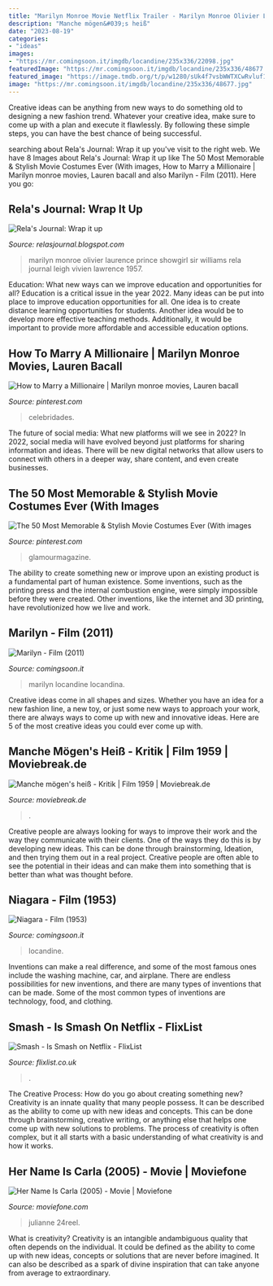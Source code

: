 ```yaml
---
title: "Marilyn Monroe Movie Netflix Trailer - Marilyn Monroe Olivier Laurence Prince Showgirl Sir Williams Rela Journal Leigh Vivien Lawrence 1957"
description: "Manche mögen&#039;s heiß"
date: "2023-08-19"
categories:
- "ideas"
images:
- "https://mr.comingsoon.it/imgdb/locandine/235x336/22098.jpg"
featuredImage: "https://mr.comingsoon.it/imgdb/locandine/235x336/48677.jpg"
featured_image: "https://image.tmdb.org/t/p/w1280/sUk4f7vsbWWTXCwRvluf1Km7ooe.jpg"
image: "https://mr.comingsoon.it/imgdb/locandine/235x336/48677.jpg"
---
```



Creative ideas can be anything from new ways to do something old to designing a new fashion trend. Whatever your creative idea, make sure to come up with a plan and execute it flawlessly. By following these simple steps, you can have the best chance of being successful.

	

		
searching about Rela&#039;s Journal: Wrap it up you've visit to the right web. We have 8 Images about Rela&#039;s Journal: Wrap it up like The 50 Most Memorable &amp; Stylish Movie Costumes Ever (With images, How to Marry a Millionaire | Marilyn monroe movies, Lauren bacall and also Marilyn - Film (2011). Here you go:
		
    
## Rela&#039;s Journal: Wrap It Up

<img loading=lazy src="http://4.bp.blogspot.com/-BxWfbgMVGfw/TtcZ0GZzq8I/AAAAAAAAB6k/YBS2KIFaQco/s1600/Laurence_Olivier_and_Marilyn_Monroe_in_The_Prince_and_the_Showgirl_trailer_2.jpg" onerror="this.onerror=null;this.src='https://tse1.mm.bing.net/th?id=OIP.G2yJ_ztj8L9gchVrW4QpzgHaFl&amp;pid=15.1';" alt="Rela&#039;s Journal: Wrap it up">

_Source: relasjournal.blogspot.com_

>marilyn monroe olivier laurence prince showgirl sir williams rela journal leigh vivien lawrence 1957. 

	

Education: What new ways can we improve education and opportunities for all?
Education is a critical issue in the year 2022. Many ideas can be put into place to improve education opportunities for all. One idea is to create distance learning opportunities for students. Another idea would be to develop more effective teaching methods. Additionally, it would be important to provide more affordable and accessible education options.

    
## How To Marry A Millionaire | Marilyn Monroe Movies, Lauren Bacall

<img loading=lazy src="https://i.pinimg.com/originals/4a/13/47/4a13472c181ebe0320166d0d45209c47.jpg" onerror="this.onerror=null;this.src='https://tse2.mm.bing.net/th?id=OIP.K2B33jzY3mtZ-paqG1VzEwHaEK&amp;pid=15.1';" alt="How to Marry a Millionaire | Marilyn monroe movies, Lauren bacall">

_Source: pinterest.com_

>celebridades. 

	

The future of social media: What new platforms will we see in 2022?
In 2022, social media will have evolved beyond just platforms for sharing information and ideas. There will be new digital networks that allow users to connect with others in a deeper way, share content, and even create businesses.

    
## The 50 Most Memorable &amp; Stylish Movie Costumes Ever (With Images

<img loading=lazy src="https://i.pinimg.com/originals/6b/f9/eb/6bf9ebf82f676770a96292de790191e8.jpg" onerror="this.onerror=null;this.src='https://tse3.mm.bing.net/th?id=OIP.GDnNR-UcpZglDO9RHhzpNgHaLH&amp;pid=15.1';" alt="The 50 Most Memorable &amp; Stylish Movie Costumes Ever (With images">

_Source: pinterest.com_

>glamourmagazine. 

	

The ability to create something new or improve upon an existing product is a fundamental part of human existence. Some inventions, such as the printing press and the internal combustion engine, were simply impossible before they were created. Other inventions, like the internet and 3D printing, have revolutionized how we live and work.

    
## Marilyn - Film (2011)

<img loading=lazy src="https://mr.comingsoon.it/imgdb/locandine/235x336/48677.jpg" onerror="this.onerror=null;this.src='https://tse1.mm.bing.net/th?id=OIP.SlpVctPyKfMpKlwmeFpchQAAAA&amp;pid=15.1';" alt="Marilyn - Film (2011)">

_Source: comingsoon.it_

>marilyn locandine locandina. 

	

Creative ideas come in all shapes and sizes. Whether you have an idea for a new fashion line, a new toy, or just some new ways to approach your work, there are always ways to come up with new and innovative ideas. Here are 5 of the most creative ideas you could ever come up with.

    
## Manche Mögen&#039;s Heiß - Kritik | Film 1959 | Moviebreak.de

<img loading=lazy src="https://image.tmdb.org/t/p/w1280/sUk4f7vsbWWTXCwRvluf1Km7ooe.jpg" onerror="this.onerror=null;this.src='https://tse1.mm.bing.net/th?id=OIP.k3yRvfWeTxr9K1mz_x8cZwHaEK&amp;pid=15.1';" alt="Manche mögen&#039;s heiß - Kritik | Film 1959 | Moviebreak.de">

_Source: moviebreak.de_

>. 

	

Creative people are always looking for ways to improve their work and the way they communicate with their clients. One of the ways they do this is by developing new ideas. This can be done through brainstorming, Ideation, and then trying them out in a real project. Creative people are often able to see the potential in their ideas and can make them into something that is better than what was thought before.

    
## Niagara - Film (1953)

<img loading=lazy src="https://mr.comingsoon.it/imgdb/locandine/235x336/22098.jpg" onerror="this.onerror=null;this.src='https://tse3.mm.bing.net/th?id=OIP.5n08qAbZTJRwAWwj05ztyQAAAA&amp;pid=15.1';" alt="Niagara - Film (1953)">

_Source: comingsoon.it_

>locandine. 

	

Inventions can make a real difference, and some of the most famous ones include the washing machine, car, and airplane. There are endless possibilities for new inventions, and there are many types of inventions that can be made. Some of the most common types of inventions are technology, food, and clothing.

    
## Smash - Is Smash On Netflix - FlixList

<img loading=lazy src="http://cdn5.nflximg.net/images/7385/11317385.jpg" onerror="this.onerror=null;this.src='https://tse4.mm.bing.net/th?id=OIP.HpepHTJ1Xri-TtRo2Vn43AAAAA&amp;pid=15.1';" alt="Smash - Is Smash on Netflix - FlixList">

_Source: flixlist.co.uk_

>. 

	

The Creative Process: How do you go about creating something new?
Creativity is an innate quality that many people possess. It can be described as the ability to come up with new ideas and concepts. This can be done through brainstorming, creative writing, or anything else that helps one come up with new solutions to problems. The process of creativity is often complex, but it all starts with a basic understanding of what creativity is and how it works.

    
## Her Name Is Carla (2005) - Movie | Moviefone

<img loading=lazy src="https://d2j1wkp1bavyfs.cloudfront.net/image-assets/230679/xIOMvCXyPvWGpobON08r8Htl84t.jpg?d=360x540&amp;q=60" onerror="this.onerror=null;this.src='https://tse4.mm.bing.net/th?id=OIP.uJ32cbLa-Xeduadjn8QUrAAAAA&amp;pid=15.1';" alt="Her Name Is Carla (2005) - Movie | Moviefone">

_Source: moviefone.com_

>julianne 24reel. 

	

What is creativity?
Creativity is an intangible andambiguous quality that often depends on the individual. It could be defined as the ability to come up with new ideas, concepts or solutions that are never before imagined. It can also be described as a spark of divine inspiration that can take anyone from average to extraordinary.


